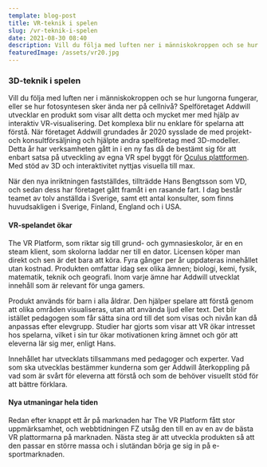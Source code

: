 ```yaml
---
template: blog-post
title: VR-teknik i spelen
slug: /vr-teknik-i-spelen
date: 2021-08-30 08:40
description: Vill du följa med luften ner i människokroppen och se hur lungorna fungerar, eller se hur fotosyntesen sker ända ner på cellnivå? Vi kollar den senaste plattformen till Oculus.
featuredImage: /assets/vr20.jpg
---
```


### 3D-teknik i spelen ###
Vill du följa med luften ner i människokroppen och se hur lungorna fungerar, eller se hur fotosyntesen sker ända ner på cellnivå? Spelföretaget Addwill utvecklar en produkt som visar allt detta och mycket mer med hjälp av interaktiv VR-visualisering. Det komplexa blir nu enklare för spelarna att förstå.
När företaget Addwill grundades år 2020 sysslade de med projekt- och konsultförsäljning och hjälpte andra spelföretag med 3D-modeller. Detta år har verksamheten gått in i en ny fas då de bestämt sig för att enbart satsa på utveckling av egna VR spel byggt för [Oculus plattformen](https://www.oculus.com/). Med stöd av 3D och interaktivitet nyttjas visuella till max.

När den nya inriktningen fastställdes, tillträdde Hans Bengtsson som VD, och sedan dess har företaget gått framåt i en rasande fart. I dag består teamet av tolv anställda i Sverige, samt ett antal konsulter, som finns huvudsakligen i Sverige, Finland, England och i USA.

#### VR-spelandet ökar ####
The VR Platform, som riktar sig till grund- och gymnasieskolor, är en en steam klient, som skolorna laddar ner till en dator. Licensen köper man direkt och sen är det bara att köra. Fyra gånger per år uppdateras innehållet utan kostnad.
   Produkten omfattar idag sex olika ämnen; biologi, kemi, fysik, matematik, teknik och geografi. Inom varje ämne har Addwill utvecklat innehåll som är relevant för unga gamers.

Produkt används för barn i alla åldrar. Den hjälper spelare att förstå genom att olika områden visualiseras, utan att använda ljud eller text. Det blir istället pedagogen som får sätta sina ord till det som visas och nivån kan då anpassas efter elevgrupp. Studier har gjorts som visar att VR ökar intresset hos spelarna, vilket i sin tur ökar motivationen kring ämnet och gör att eleverna lär sig mer, enligt Hans.

Innehållet har utvecklats tillsammans med pedagoger och experter. Vad som ska utvecklas bestämmer kunderna som ger Addwill återkoppling på vad som är svårt för eleverna att förstå och som de behöver visuellt stöd för att bättre förklara.

#### Nya utmaningar hela tiden ####
Redan efter knappt ett år på marknaden har The VR Platform fått stor uppmärksamhet, och webbtidningen FZ utsåg den till en av en av de bästa VR plattormarna på marknaden.
   Nästa steg är att utveckla produkten så att den passar en större massa och i slutändan börja ge sig in på e-sportmarknaden.
